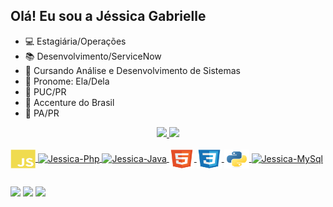 ## Olá! Eu sou a Jéssica Gabrielle

- 💻 Estagiária/Operações
- 📚 Desenvolvimento/ServiceNow
- 💬 Cursando Análise e Desenvolvimento de Sistemas
- 📧 Pronome: Ela/Dela
- 🏫 PUC/PR
- 🏢 Accenture do Brasil
- 🚌 PA/PR

<div align="center">
  <a href="https://github.com/JessicaGabrielle">
  <img height="160em" src="https://github-readme-stats.vercel.app/api?username=JessicaGabrielle&show_icons=true&theme=dracula&include_all_commits=true&count_private=true"/>
  <img height="160em" src="https://github-readme-stats.vercel.app/api/top-langs/?username=JessicaGabrielle&layout=compact&langs_count=7&theme=dracula"/>
</div>
  <div style="display: inline_block"><br>
  <img align="center" alt="Jessica-Js" height="30" width="40" src="https://raw.githubusercontent.com/devicons/devicon/master/icons/javascript/javascript-plain.svg">
  <img align="center" alt="Jessica-Php" height="40" width="50" src="https://cdn.jsdelivr.net/gh/devicons/devicon/icons/php/php-original.svg">
  <img align="center" alt="Jessica-Java" height="50" width="60" src="https://cdn.jsdelivr.net/gh/devicons/devicon/icons/java/java-original-wordmark.svg">
  <img align="center" alt="Jessica-HTML" height="30" width="40" src="https://raw.githubusercontent.com/devicons/devicon/master/icons/html5/html5-original.svg">
  <img align="center" alt="Jessica-CSS" height="30" width="40" src="https://raw.githubusercontent.com/devicons/devicon/master/icons/css3/css3-original.svg">
  <img align="center" alt="Jessica-Python" height="30" width="40" src="https://raw.githubusercontent.com/devicons/devicon/master/icons/python/python-original.svg">
  <img align="center" alt="Jessica-MySql" height="30" width="40" src="https://cdn.jsdelivr.net/gh/devicons/devicon/icons/mysql/mysql-plain.svg">  
</div>
  
##
  
<div>   
  <a href="https://instagram.com/gabijessica" target="_blank"><img src="https://img.shields.io/badge/-Instagram-%23E4405F?style=for-the-badge&logo=instagram&logoColor=white" target="_blank"></a> 
  <a href = "mailto:jessicagabi18@gmail.com"><img src="https://img.shields.io/badge/-Gmail-%23333?style=for-the-badge&logo=gmail&logoColor=white" target="_blank"></a>
  <a href="https://www.linkedin.com/in/jessica-gabrielle-silva-724602aa" target="_blank"><img src="https://img.shields.io/badge/-LinkedIn-%230077B5?style=for-the-badge&logo=linkedin&logoColor=white" target="_blank"></a>  
</div>
